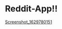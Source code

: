 # Reddit-App!!
[Screenshot_1629780151](https://user-images.githubusercontent.com/71783387/130557646-f2448309-e151-4781-9d3c-1bf3ef27213d.png)

